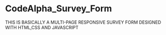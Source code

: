 # CodeAlpha_Survey_Form
THIS IS BASICALLY A MULTI-PAGE RESPONSIVE SURVEY FORM DESIGNED WITH HTML,CSS AND JAVASCRIPT
